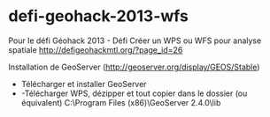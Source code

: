 defi-geohack-2013-wfs
=====================

Pour le défi Géohack 2013 - Défi Créer un WPS ou WFS pour analyse spatiale http://defigeohackmtl.org/?page_id=26

Installation de GeoServer (http://geoserver.org/display/GEOS/Stable)
- Télécharger et installer GeoServer 
- -Télécharger WPS, dézipper et tout copier dans le dossier (ou équivalent) C:\Program Files (x86)\GeoServer 2.4.0\lib
